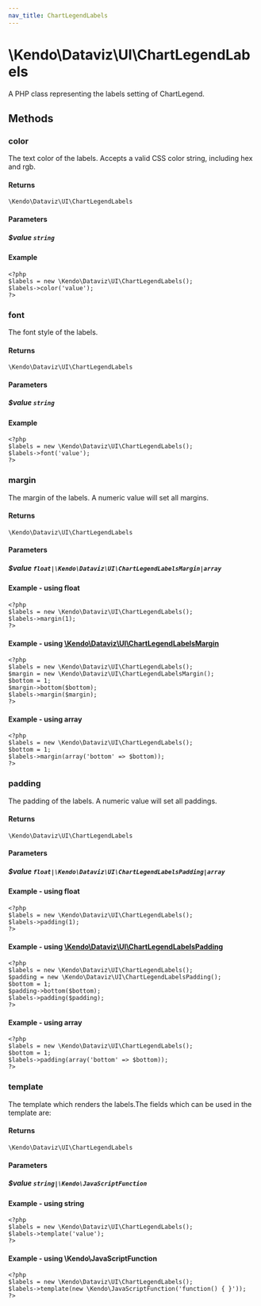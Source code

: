 ```yaml
---
nav_title: ChartLegendLabels
---
```


# \Kendo\Dataviz\UI\ChartLegendLabels

A PHP class representing the labels setting of ChartLegend.


## Methods

### color
The text color of the labels. Accepts a valid CSS color string, including hex and rgb.

#### Returns
`\Kendo\Dataviz\UI\ChartLegendLabels`

#### Parameters

##### $value `string`



#### Example 
    <?php
    $labels = new \Kendo\Dataviz\UI\ChartLegendLabels();
    $labels->color('value');
    ?>

### font
The font style of the labels.

#### Returns
`\Kendo\Dataviz\UI\ChartLegendLabels`

#### Parameters

##### $value `string`



#### Example 
    <?php
    $labels = new \Kendo\Dataviz\UI\ChartLegendLabels();
    $labels->font('value');
    ?>

### margin

The margin of the labels. A numeric value will set all margins.

#### Returns
`\Kendo\Dataviz\UI\ChartLegendLabels`

#### Parameters

##### $value `float|\Kendo\Dataviz\UI\ChartLegendLabelsMargin|array`




#### Example  - using float
    <?php
    $labels = new \Kendo\Dataviz\UI\ChartLegendLabels();
    $labels->margin(1);
    ?>


#### Example - using [\Kendo\Dataviz\UI\ChartLegendLabelsMargin](/kendo-ui/api/wrappers/php/Kendo/Dataviz/UI/ChartLegendLabelsMargin)
    <?php
    $labels = new \Kendo\Dataviz\UI\ChartLegendLabels();
    $margin = new \Kendo\Dataviz\UI\ChartLegendLabelsMargin();
    $bottom = 1;
    $margin->bottom($bottom);
    $labels->margin($margin);
    ?>

#### Example - using array

    <?php
    $labels = new \Kendo\Dataviz\UI\ChartLegendLabels();
    $bottom = 1;
    $labels->margin(array('bottom' => $bottom));
    ?>

### padding

The padding of the labels. A numeric value will set all paddings.

#### Returns
`\Kendo\Dataviz\UI\ChartLegendLabels`

#### Parameters

##### $value `float|\Kendo\Dataviz\UI\ChartLegendLabelsPadding|array`




#### Example  - using float
    <?php
    $labels = new \Kendo\Dataviz\UI\ChartLegendLabels();
    $labels->padding(1);
    ?>


#### Example - using [\Kendo\Dataviz\UI\ChartLegendLabelsPadding](/kendo-ui/api/wrappers/php/Kendo/Dataviz/UI/ChartLegendLabelsPadding)
    <?php
    $labels = new \Kendo\Dataviz\UI\ChartLegendLabels();
    $padding = new \Kendo\Dataviz\UI\ChartLegendLabelsPadding();
    $bottom = 1;
    $padding->bottom($bottom);
    $labels->padding($padding);
    ?>

#### Example - using array

    <?php
    $labels = new \Kendo\Dataviz\UI\ChartLegendLabels();
    $bottom = 1;
    $labels->padding(array('bottom' => $bottom));
    ?>

### template
The template which renders the labels.The fields which can be used in the template are:

#### Returns
`\Kendo\Dataviz\UI\ChartLegendLabels`

#### Parameters

##### $value `string|\Kendo\JavaScriptFunction`



#### Example  - using string
    <?php
    $labels = new \Kendo\Dataviz\UI\ChartLegendLabels();
    $labels->template('value');
    ?>

#### Example  - using \Kendo\JavaScriptFunction
    <?php
    $labels = new \Kendo\Dataviz\UI\ChartLegendLabels();
    $labels->template(new \Kendo\JavaScriptFunction('function() { }'));
    ?>

